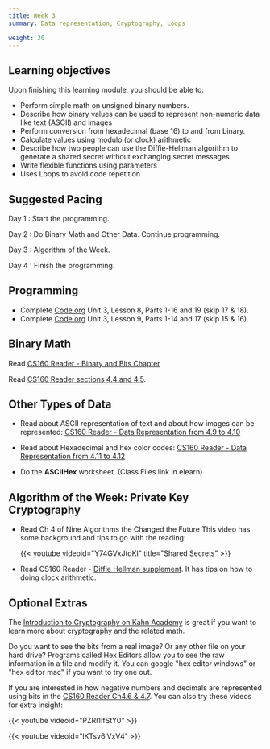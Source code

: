 ```yaml
---
title: Week 3
summary: Data representation, Cryptography, Loops

weight: 30
---
```


## Learning objectives

Upon finishing this learning module, you should be able to:

* Perform simple math on unsigned binary numbers.
* Describe how binary values can be used to represent non-numeric data like text (ASCII) and images
* Perform conversion from hexadecimal (base 16) to and from binary.
* Calculate values using modulo (or clock) arithmetic
* Describe how two people can use the Diffie-Hellman algorithm to generate a shared secret without
exchanging secret messages.
* Write flexible functions using parameters
* Uses Loops to avoid code repetition

## Suggested Pacing

Day 1
: Start the programming.

Day 2
: Do Binary Math and Other Data. Continue programming.

Day 3
: Algorithm of the Week.

Day 4
: Finish the programming.

## Programming

* Complete [Code.org](https://studio.code.org/home) Unit 3, Lesson 8, Parts 1-16 and 19 (skip 17 & 18).
* Complete [Code.org](https://studio.code.org/home) Unit 3, Lesson 9, Parts 1-14 and 17 (skip 15 & 16).

## Binary Math

Read [CS160 Reader - Binary and Bits Chapter](http://computerscience.chemeketa.edu/cs160Reader/Binary/index.html)

Read [CS160 Reader sections 4.4 and 4.5](http://computerscience.chemeketa.edu/cs160Reader/DataRepresentation/index.html).

## Other Types of Data

* Read about ASCII representation of text and about how images can be represented:
[CS160 Reader - Data Representation from 4.9 to 4.10](http://computerscience.chemeketa.edu/cs160Reader/DataRepresentation/index.html)

* Read about Hexadecimal and hex color codes: [CS160 Reader - Data Representation from 4.11 to 4.12](http://computerscience.chemeketa.edu/cs160Reader/DataRepresentation/index.html)

* Do the **ASCIIHex** worksheet. (Class Files link in elearn)

## Algorithm of the Week: Private Key Cryptography

* Read Ch 4 of Nine Algorithms the Changed the Future
  This video has some background and tips to go with the reading:

  {{< youtube videoid="Y74GVxJtqKI" title="Shared Secrets" >}}

* Read CS160 Reader - [Diffie Hellman supplement](http://computerscience.chemeketa.edu/cs160Reader/NineAlgorithms/DiffieHellman.html).
It has tips on how to doing clock arithmetic.

## Optional Extras

The [Introduction to Cryptography on Kahn Academy](https://www.khanacademy.org/computing/computer-science/cryptography)
is great if you want to learn more about cryptography and the related math.

Do you want to see the bits from a real image? Or any other file on your hard drive? Programs
called Hex Editors allow you to see the raw information in a file and modify it. You can google
"hex editor windows" or "hex editor mac" if you want to try one out.

If you are interested in how negative numbers and decimals are represented using bits in the
[CS160 Reader Ch4.6 & 4.7](http://computerscience.chemeketa.edu/cs160Reader/DataRepresentation/index.html).
You can also try these videos for extra insight:

{{< youtube videoid="PZRI1IfStY0" >}}

{{< youtube videoid="lKTsv6iVxV4" >}}
